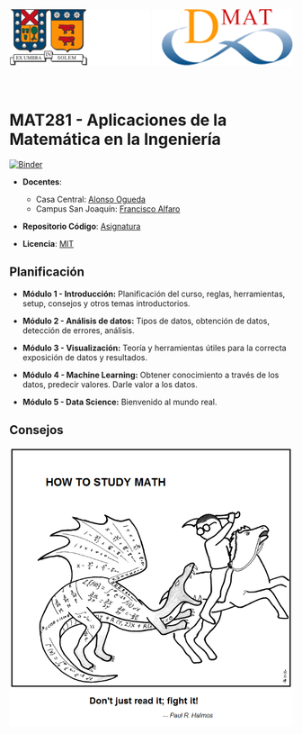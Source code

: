 <header>
<img src="./images/utfsm.png" alt="UTFSM" align="left"/>
<img src="./images/dmat.png" alt="DMAT" align="right"/>
</header>
</br></br></br></br></br>

# MAT281 - Aplicaciones de la Matemática en la Ingeniería

[![Binder](https://mybinder.org/badge_logo.svg)](https://mybinder.org/v2/gh/aLoNsolml/mat281_2019S2/master?urlpath=lab)

* **Docentes**:  
    - Casa Central: [Alonso Ogueda](https://www.linkedin.com/in/aoguedaoliva/)
    - Campus San Joaquín: [Francisco Alfaro](https://www.linkedin.com/in/francisco-alfaro-medina-80820aa2)

* **Repositorio Código**: [Asignatura](https://github.com/aLoNsolml/mat281_2019S22)

* **Licencia**: [MIT](./LICENCE.md)

## Planificación

* **Módulo 1 - Introducción:** Planificación del curso, reglas, herramientas, setup, consejos y otros temas introductorios.


* **Módulo 2 - Análisis de datos:** Tipos de datos, obtención de datos, detección de errores, análisis.


* **Módulo 3 - Visualización:** Teoría y herramientas útiles para la correcta exposición de datos y resultados.


* **Módulo 4 - Machine Learning:** Obtener conocimiento a través de los datos, predecir valores. Darle valor a los datos.


* **Módulo 5 - Data Science:** Bienvenido al mundo real.



## Consejos
[![HowToCode](./images/saint_curious_george.png)](https://abstrusegoose.com/353)
